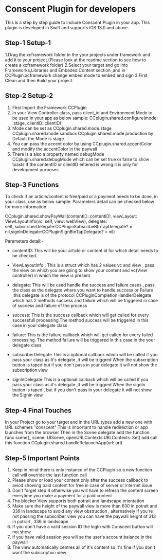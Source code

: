 # Conscent Plugin for developers

This is a step by step guide to include Conscent Plugin in your app. This plugin is developed in Swift and supports IOS 13.0 and above.

## Step-1 Setup-1

1.Drag the xcframework folder in the your projects under framework and add it to your project.(Please look at the readme section to see how to create a xcframework folder)
2.Select your target and go into Frameworks,Libraries and Embeded Content section ,and in CCPlugin.xcframework change embed mode to embed and sign
3.First Clean and then Build your project.

## Step-2 Setup-2

1. First Import the Framework CCPlugin
2. In your View Controller class, pass client_id and Environment Mode to be used in your app as below sample:
   CCplugin.shared.configure(mode: .stage, clientID: clientID)
3. Mode can be set as
   CCplugin.shared.mode.stage
   CCplugin.shared.mode.sandbox
   CCplugin.shared.mode.production
   by Default the Mode is stage
4. You can pass the accent color by using CCplugin.shared.accentColor and modify the accentColor in the paywall
5. There is a also a property named debugMode CCplugin.shared.debugMode which can be set true or false to show toasts if the contentID or clientID entered is wrong it is only for development purposes

## Step-3 Functions

To check if an article/content is free/paid or a payment needs to be done, in your class, use as below sample:
Parameters detail can be checked below for more information.

CCplugin.shared.showPayWall(contentID: contentID!, viewLayout: ViewLayoutInfo(vc: self, view: webView), delegate: self,,subscriberDelegate:CCPluginSubscribeBtnTapDelegate? = nil,signInDelegate:CCPluginSignBtnTapDelegate? = nil)

Parameters detail:-

- contentID: This will be your article or content id for which detail needs to be checked.

- ViewLayoutInfo : This is a struct which has 2 values vc and view , pass the view on which you are going to show your content and vc(View controller) in which the view is present
- delegate: This will be used handle the success and failure cases , pass the class as the delegate where you want to handle success or Failure ,this delegate is of the protocol CCPluginCompletionHandlerDelegate which has 2 methods success and failure which will be triggered in case of success and failure of the process
- success: This is the success callback which will get called for every successfull processing.The method success will be triggered in this case in your delegate class
- failure: This is the failure callback which will get called for every failed processing. The method failure will be triggered in this case in the your delegate class
- subscriberDelegate This is a optional callback which will be called if you pass your class as it's delegate ,It will be triggred When the subscription button is taped but if you don't pass in your delegate it will not show the subscription view
- signInDelegate This is a optional callback which will be called if you pass your class as it's delegate ,It will be triggred When the signIn button is taped , but if you don't pass in your delegate it will not show the Signin view

## Step-4 Final Touches

In your Project go to your target and in the URL types add a new one
with URL schemes "conscent"
This is important to handle redirection or app launches from the browser
Then in the Scene delegate add the function
func scene(\_ scene: UIScene, openURLContexts URLContexts: Set<UIOpenURLContext>)
add call this function CCplugin.shared.handleRelaunchApp(url: url)

## Step-5 Important Points

1. Keep in mind there is only instance of the CCPlugin so a new function call will override the last function call
2. Please show or load your content only after the success callback to aviod showing paid content for free in case of server or internet issue
3. Don't forget step 4 otherwise you will have to refresh the content screen everytime you make a payment for a paid content
4. The blocker View supports both potrait and landscape orientation
5. Make sure the height of the paywall view is more than 600 in potrait and 336 in landscape to avoid any view obstruction , alternatively if you're not passing the subscriber view you can have the paywall height of 313 in potrait , 336 in landscape
6. If you don't have a valid session ID the logIn with Conscent button will not show
7. if you have valid session you will se the user's account balance in the paywall
8. The view automatically centres all of it's content so it's fine if you don't want the subscription view
